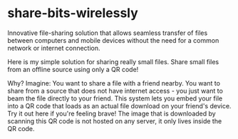 # share-bits-wirelessly
Innovative file-sharing solution that allows seamless transfer of files between computers and mobile devices without the need for a common network or internet connection.

Here is my simple solution for sharing really small files.
Share small files from an offline source using only a QR code!

Why?
Imagine: You want to share a file with a friend nearby. You want to share from a source that does not have internet access - you just want to beam the file directly to your friend. This system lets you embed your file into a QR code that loads as an actual file download on your friend's device. Try it out here if you're feeling brave! The image that is downloaded by scanning this QR code is not hosted on any server, it only lives inside the QR code.
